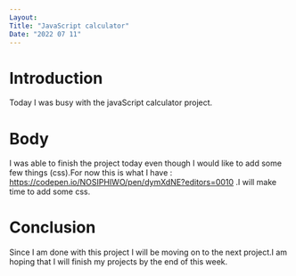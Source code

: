 ```yaml
---
Layout:
Title: "JavaScript calculator"
Date: "2022 07 11"
---
```


# Introduction
Today I was busy with the javaScript calculator project.

# Body 
I was able to finish the project today even though I would like to add some few things (css).For now this is what I have : https://codepen.io/NOSIPHIWO/pen/dymXdNE?editors=0010 .I will make time to add some css.

# Conclusion
Since I am done with this project I will be moving on to the next project.I am hoping that I will finish my projects by the end of this week.